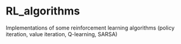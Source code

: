 # RL_algorithms
Implementations of some reinforcement learning algorithms (policy iteration, value iteration, Q-learning, SARSA)
